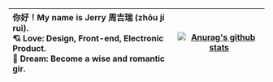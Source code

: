 | 你好！My name is Jerry 周吉瑞 (zhōu jí ruì).<br />💘 Love: Design, Front-end, Electronic Product.<br />🚀 Dream: Become a wise and romantic gir. | [![Anurag's github stats](https://github-readme-stats.vercel.app/api?username=JERRY-Z-J-R&theme=vue&hide=contribs&show_icons=true&include_all_commits=true)](https://github.com/anuraghazra/github-readme-stats) |
| :----------------------------------------------------------- | ------------------------------------------------------------ |

